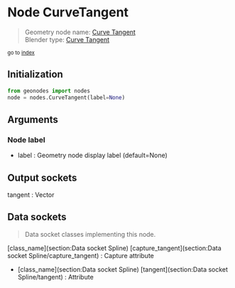 
# Node CurveTangent

> Geometry node name: [Curve Tangent](https://docs.blender.org/manual/en/latest/modeling/geometry_nodes/material/curve_tangent.html)<br>
  Blender type: [Curve Tangent](https://docs.blender.org/api/current/bpy.types.GeometryNodeInputTangent.html)
  
<sub>go to [index](/docs/index.md)</sub>

## Initialization

```python
from geonodes import nodes
node = nodes.CurveTangent(label=None)
```



## Arguments


### Node label

- label : Geometry node display label (default=None)

## Output sockets

tangent : Vector

## Data sockets

> Data socket classes implementing this node.
  
[class_name](section:Data socket Spline) [capture_tangent](section:Data socket Spline/capture_tangent) : Capture attribute
- [class_name](section:Data socket Spline) [tangent](section:Data socket Spline/tangent) : Attribute
  
